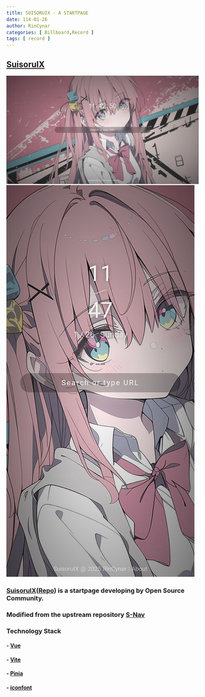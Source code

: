 ```yaml
---
title: SUISORUIX - A STARTPAGE
date: 114-01-26
author: RinCynar
categories: [ Billboard,Record ]
tags: [ record ]
---
```


## [SuisoruIX](https://suisoru.us.kg)
![SuisoruIX.png](/assets/img/image/image@20250126pas01.png)
![SuisoruIX.png](/assets/img/image/image@20250126pas00.png)

### [SuisoruIX](https://suisoru.us.kg)([Repo](https://github.com/RinCynar/SuisoruIX)) is a startpage developing by Open Source Community.

### Modified from the upstream repository [S-Nav](https://github.com/imsyy/SNav)

### Technology Stack
#### - [Vue](https://cn.vuejs.org/)
#### - [Vite](https://vitejs.cn/vite3-cn/)
#### - [Pinia](https://pinia.vuejs.org/zh/)
#### - [iconfont](https://www.iconfont.cn/)